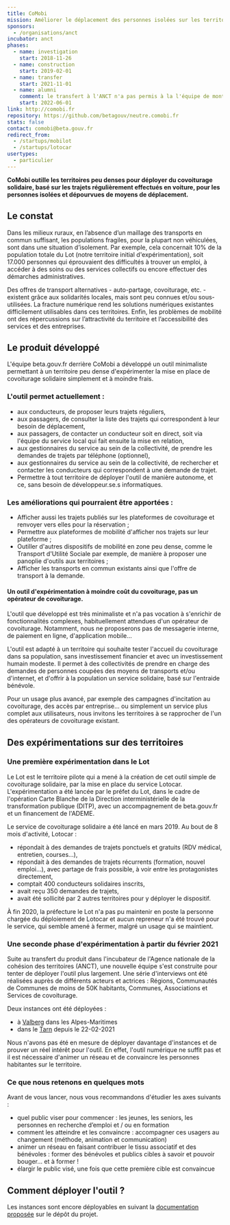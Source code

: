 ```yaml
---
title: CoMobi
mission: Améliorer le déplacement des personnes isolées sur les territoires peu denses grâce au covoiturage solidaire
sponsors:
  - /organisations/anct
incubator: anct
phases:
  - name: investigation
    start: 2018-11-26
  - name: construction
    start: 2019-02-01
  - name: transfer
    start: 2021-11-01
  - name: alumni
    comment: le transfert à l'ANCT n'a pas permis à la l'équipe de montrer un fort intérêt de la part des collectivités. Le produit reste disponible, ainsi que des documents pour présenter le retour d'expérience et les conseils d'usage.
    start: 2022-06-01
link: http://comobi.fr
repository: https://github.com/betagouv/neutre.comobi.fr
stats: false
contact: comobi@beta.gouv.fr
redirect_from:
  - /startups/mobilot
  - /startups/lotocar
usertypes:
  - particulier
---
```

**CoMobi outille les territoires peu denses pour déployer du covoiturage solidaire, basé sur les trajets régulièrement effectués en voiture, pour les personnes isolées et dépourvues de moyens de déplacement.**

## Le constat

Dans les milieux ruraux, en l’absence d’un maillage des transports en commun suffisant, les populations fragiles, pour la plupart non véhiculées, sont dans une situation d’isolement. Par exemple, cela concernait 10% de la population totale du Lot (notre territoire initial d'expérimentation), soit 17.000 personnes qui éprouvaient des difficultés à trouver un emploi, à accéder à des soins ou des services collectifs ou encore effectuer des démarches administratives.

Des offres de transport alternatives - auto-partage, covoiturage, etc. - existent grâce aux solidarités locales, mais sont peu connues et/ou sous-utilisées. La fracture numérique rend les solutions numériques existantes difficilement utilisables dans ces territoires. Enfin, les problèmes de mobilité ont des répercussions sur l’attractivité du territoire et l’accessibilité des services et des entreprises.

## Le produit développé
L'équipe beta.gouv.fr derrière CoMobi a développé un outil minimaliste permettant à un territoire peu dense d'expérimenter la mise en place de covoiturage solidaire simplement et à moindre frais. 

### L'outil permet actuellement :
- aux conducteurs, de proposer leurs trajets réguliers,
- aux passagers, de consulter la liste des trajets qui correspondent à leur besoin de déplacement,
- aux passagers, de contacter un conducteur soit en direct, soit via l'équipe du service local qui fait ensuite la mise en relation,
- aux gestionnaires du service au sein de la collectivité, de prendre les demandes de trajets par téléphone (optionnel),
- aux gestionnaires du service au sein de la collectivité, de rechercher et contacter les conducteurs qui correspondent à une demande de trajet.
- Permettre à tout territoire de déployer l'outil de manière autonome, et ce, sans besoin de développeur.se.s informatiques.

### Les améliorations qui pourraient être apportées :
- Afficher aussi les trajets publiés sur les plateformes de covoiturage et renvoyer vers elles pour la réservation ;
- Permettre aux plateformes de mobilité d'afficher nos trajets sur leur plateforme ;
- Outiller d'autres dispositifs de mobilité en zone peu dense, comme le Transport d'Utilité Sociale par exemple, de manière à proposer une panoplie d'outils aux territoires ;
- Afficher les transports en commun existants ainsi que l'offre de transport à la demande.


#### Un outil d'expérimentation à moindre coût du covoiturage, pas un opérateur de covoiturage.
L'outil que développé est très minimaliste et n'a pas vocation à s'enrichir de fonctionnalités complexes, habituellement attendues d'un opérateur de covoiturage. Notamment, nous ne proposerons pas de messagerie interne, de paiement en ligne, d'application mobile...

L'outil est adapté à un territoire qui souhaite tester l'accueil du covoiturage dans sa population, sans investissement financier et avec un investissement humain modeste. Il permet à des collectivités de prendre en charge des demandes de personnes coupées des moyens de transports et/ou d'internet, et d'offrir à la population un service solidaire, basé sur l'entraide bénévole.

Pour un usage plus avancé, par exemple des campagnes d'incitation au covoiturage, des accès par entreprise... ou simplement un service plus complet aux utilisateurs, nous invitons les territoires à se rapprocher de l'un des opérateurs de covoiturage existant.

## Des expérimentations sur des territoires
### Une première expérimentation dans le Lot
Le Lot est le territoire pilote qui a mené à la création de cet outil simple de covoiturage solidaire, par la mise en place du service Lotocar. L'expérimentation a été lancée par le préfet du Lot, dans le cadre de l'opération Carte Blanche de la Direction interministérielle de la transformation publique (DITP), avec un accompagnement de beta.gouv.fr et un financement de l'ADEME.

Le service de covoiturage solidaire a été lancé en mars 2019. Au bout de 8 mois d'activité, Lotocar :
- répondait à des demandes de trajets ponctuels et gratuits (RDV médical, entretien, courses...),
- répondait à des demandes de trajets récurrents (formation, nouvel emploi...), avec partage de frais possible, à voir entre les protagonistes directement,
- comptait 400 conducteurs solidaires inscrits,
- avait reçu 350 demandes de trajets,
- avait été sollicité par 2 autres territoires pour y déployer le dispositif.

À fin 2020, la préfecture le Lot n'a pas pu maintenir en poste la personne chargée du déploiement de Lotocar et aucun repreneur n'a été trouvé pour le service, qui semble amené à fermer, malgré un usage qui se maintient.

### Une seconde phase d'expérimentation à partir du février 2021
Suite au transfert du produit dans l'incubateur de l'Agence nationale de la cohésion des territoires (ANCT), une nouvelle équipe s'est construite pour tenter de déployer l'outil plus largement.
Une série d'interviews ont été réalisées auprès de différents acteurs et actrices : Régions, Communautés de Communes de moins de 50K habitants, Communes, Associations et Services de covoiturage.

Deux instances ont été déployées : 
- à [Valberg](http://azur.comobi.fr/) dans les Alpes-Maritimes 
- dans le [Tarn](http://tarn.comobi.fr/) depuis le 22-02-2021

Nous n'avons pas été en mesure de déployer davantage d'instances et de prouver un réel intérêt pour l'outil.
En effet, l'outil numérique ne suffit pas et il est nécessaire d'animer un réseau et de convaincre les personnes habitantes sur le territoire.

### Ce que nous retenons en quelques mots 
Avant de vous lancer, nous vous recommandons d'étudier les axes suivants :
- quel public viser pour commencer : les jeunes, les seniors, les personnes en recherche d’emploi et / ou en formation
- comment les atteindre et les convaincre : accompagner ces usagers au changement (méthode, animation et communication)
- animer un réseau en faisant contribuer le tissu associatif et des bénévoles : former des bénévoles et publics cibles à savoir et pouvoir bouger… et à former ! 
- élargir le public visé, une fois que cette première cible est convaincue 

## Comment déployer l'outil ?
Les instances sont encore déployables en suivant la [documentation proposée](https://github.com/betagouv/comobi/blob/main/README.md) sur le dépôt du projet.
